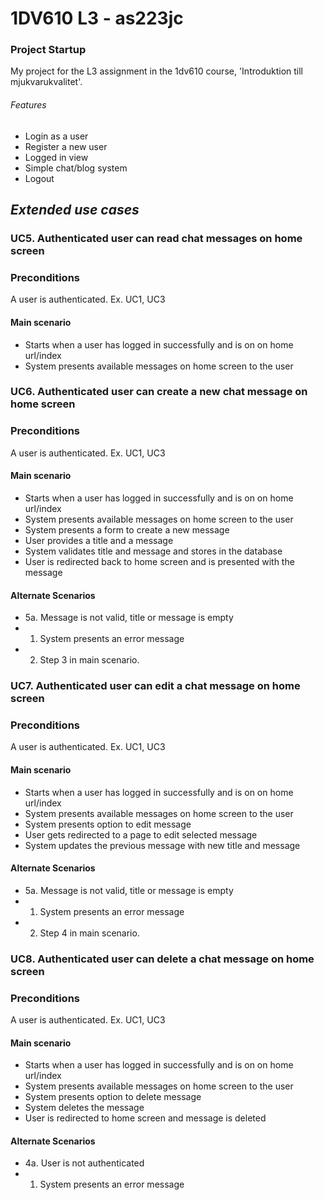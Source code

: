 # 1DV610 L3 - as223jc
### Project Startup
My project for the L3 assignment in the 1dv610 course, 'Introduktion till mjukvarukvalitet'.

###### *Features*
* Login as a user
* Register a new user
* Logged in view
* Simple chat/blog system
* Logout


## *Extended use cases*

### UC5. Authenticated user can read chat messages on home screen

### Preconditions
A user is authenticated. Ex. UC1, UC3

#### Main scenario
 * Starts when a user has logged in successfully and is on on home url/index
 * System presents available messages on home screen to the user


### UC6. Authenticated user can create a new chat message on home screen

### Preconditions
A user is authenticated. Ex. UC1, UC3

#### Main scenario
 * Starts when a user has logged in successfully and is on on home url/index
 * System presents available messages on home screen to the user
 * System presents a form to create a new message
 * User provides a title and a message
 * System validates title and message and stores in the database
 * User is redirected back to home screen and is presented with the message
 
#### Alternate Scenarios
  * 5a. Message is not valid, title or message is empty
   * 1. System presents an error message
   * 2. Step 3 in main scenario.
   
### UC7. Authenticated user can edit a chat message on home screen

### Preconditions
A user is authenticated. Ex. UC1, UC3

#### Main scenario
 * Starts when a user has logged in successfully and is on on home url/index
 * System presents available messages on home screen to the user
 * System presents option to edit message
 * User gets redirected to a page to edit selected message
 * System updates the previous message with new title and message
 
#### Alternate Scenarios
  * 5a. Message is not valid, title or message is empty
   * 1. System presents an error message
   * 2. Step 4 in main scenario.
   
### UC8. Authenticated user can delete a chat message on home screen

### Preconditions
A user is authenticated. Ex. UC1, UC3

#### Main scenario
 * Starts when a user has logged in successfully and is on on home url/index
 * System presents available messages on home screen to the user
 * System presents option to delete message
 * System deletes the message
 * User is redirected to home screen and message is deleted
 
#### Alternate Scenarios
  * 4a. User is not authenticated
   * 1. System presents an error message

